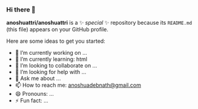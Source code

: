 ### Hi there 👋


**anoshuattri/anoshuattri** is a ✨ _special_ ✨ repository because its `README.md` (this file) appears on your GitHub profile.

Here are some ideas to get you started:

- 🔭 I’m currently working on ...
- 🌱 I’m currently learning:  html
- 👯 I’m looking to collaborate on ...
- 🤔 I’m looking for help with ...
- 💬 Ask me about ...
- 📫 How to reach me: anoshuadebnath@gmail.com
- 😄 Pronouns: ...
- ⚡ Fun fact: ...

